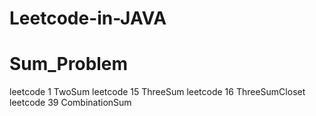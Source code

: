 # Leetcode-in-JAVA
# Sum_Problem
leetcode 1  TwoSum
leetcode 15 ThreeSum
leetcode 16 ThreeSumCloset
leetcode 39 CombinationSum
